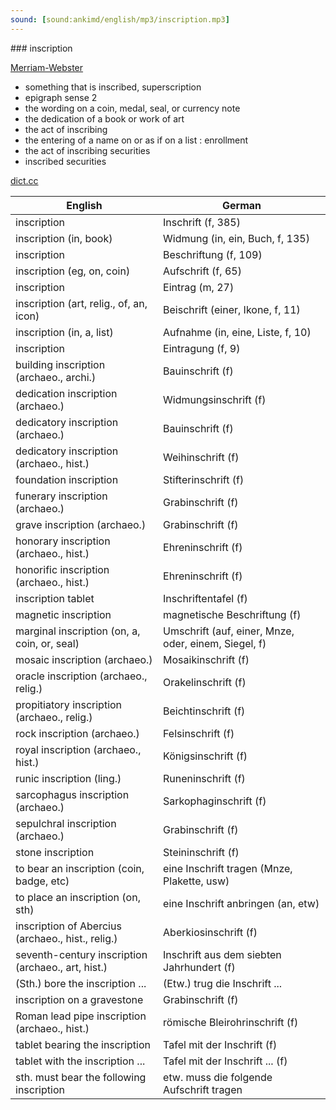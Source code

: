 ```yaml
---
sound: [sound:ankimd/english/mp3/inscription.mp3]
---
```


\### inscription

[Merriam-Webster](https://www.merriam-webster.com/dictionary/inscription)

- something that is inscribed, superscription
- epigraph sense 2
- the wording on a coin, medal, seal, or currency note
- the dedication of a book or work of art
- the act of inscribing
- the entering of a name on or as if on a list : enrollment
- the act of inscribing securities
- inscribed securities

[dict.cc](https://www.dict.cc/inscription)

| English        | German       |
| -------------- | ------------ |
| inscription | Inschrift (f, 385) |
| inscription (in, book) | Widmung (in, ein, Buch, f, 135) |
| inscription | Beschriftung (f, 109) |
| inscription (eg, on, coin) | Aufschrift (f, 65) |
| inscription | Eintrag (m, 27) |
| inscription (art, relig., of, an, icon) | Beischrift (einer, Ikone, f, 11) |
| inscription (in, a, list) | Aufnahme (in, eine, Liste, f, 10) |
| inscription | Eintragung (f, 9) |
| building inscription (archaeo., archi.) | Bauinschrift (f) |
| dedication inscription (archaeo.) | Widmungsinschrift (f) |
| dedicatory inscription (archaeo.) | Bauinschrift (f) |
| dedicatory inscription (archaeo., hist.) | Weihinschrift (f) |
| foundation inscription | Stifterinschrift (f) |
| funerary inscription (archaeo.) | Grabinschrift (f) |
| grave inscription (archaeo.) | Grabinschrift (f) |
| honorary inscription (archaeo., hist.) | Ehreninschrift (f) |
| honorific inscription (archaeo., hist.) | Ehreninschrift (f) |
| inscription tablet | Inschriftentafel (f) |
| magnetic inscription | magnetische Beschriftung (f) |
| marginal inscription (on, a, coin, or, seal) | Umschrift (auf, einer, Mnze, oder, einem, Siegel, f) |
| mosaic inscription (archaeo.) | Mosaikinschrift (f) |
| oracle inscription (archaeo., relig.) | Orakelinschrift (f) |
| propitiatory inscription (archaeo., relig.) | Beichtinschrift (f) |
| rock inscription (archaeo.) | Felsinschrift (f) |
| royal inscription (archaeo., hist.) | Königsinschrift (f) |
| runic inscription (ling.) | Runeninschrift (f) |
| sarcophagus inscription (archaeo.) | Sarkophaginschrift (f) |
| sepulchral inscription (archaeo.) | Grabinschrift (f) |
| stone inscription | Steininschrift (f) |
| to bear an inscription (coin, badge, etc) | eine Inschrift tragen (Mnze, Plakette, usw) |
| to place an inscription (on, sth) | eine Inschrift anbringen (an, etw) |
| inscription of Abercius (archaeo., hist., relig.) | Aberkiosinschrift (f) |
| seventh-century inscription (archaeo., art, hist.) | Inschrift aus dem siebten Jahrhundert (f) |
| (Sth.) bore the inscription ... | (Etw.) trug die Inschrift ... |
| inscription on a gravestone | Grabinschrift (f) |
| Roman lead pipe inscription (archaeo., hist.) | römische Bleirohrinschrift (f) |
| tablet bearing the inscription | Tafel mit der Inschrift (f) |
| tablet with the inscription ... | Tafel mit der Inschrift ... (f) |
| sth. must bear the following inscription | etw. muss die folgende Aufschrift tragen |

